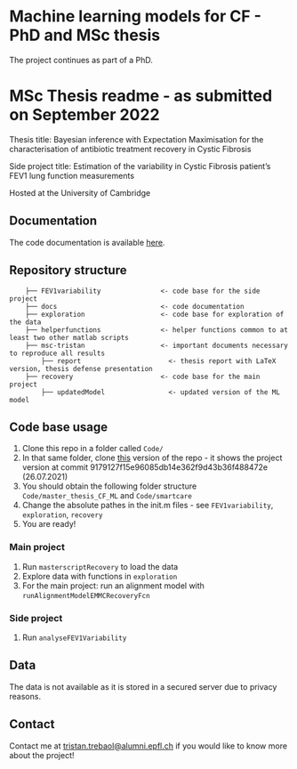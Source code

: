 # Machine learning models for CF - PhD and MSc thesis
The project continues as part of a PhD.

# MSc Thesis readme - as submitted on September 2022

Thesis title: Bayesian inference with Expectation Maximisation for the characterisation of antibiotic treatment recovery in Cystic Fibrosis

Side project title: Estimation of the variability in Cystic Fibrosis patient’s FEV1 lung function measurements

Hosted at the University of Cambridge

## Documentation
The code documentation is available [here](https://tristantreb.github.io/master_thesis_CF_ML/).

## Repository structure
```
    ├── FEV1variability               <- code base for the side project
    ├── docs                          <- code documentation
    ├── exploration                   <- code base for exploration of the data
    ├── helperfunctions               <- helper functions common to at least two other matlab scripts
    ├── msc-tristan                   <- important documents necessary to reproduce all results
        ├── report                      <- thesis report with LaTeX version, thesis defense presentation
    ├── recovery                      <- code base for the main project
        ├── updatedModel                <- updated version of the ML model
```

## Code base usage
1. Clone this repo in a folder called `Code/`
2. In that same folder, clone [this](https://github.com/damiansphd/smartcare/tree/9179127f15e96085db14e362f9d43b36f488472e) version of the repo - it shows the project version at commit 9179127f15e96085db14e362f9d43b36f488472e (26.07.2021)
3. You should obtain the following folder structure `Code/master_thesis_CF_ML` and `Code/smartcare`
4. Change the absolute pathes in the init.m files - see `FEV1variability`, `exploration`,  `recovery`
5. You are ready!

### Main project
1. Run `masterscriptRecovery` to load the data 
2. Explore data with functions in `exploration`
3. For the main project: run an alignment model with `runAlignmentModelEMMCRecoveryFcn`

### Side project
1. Run `analyseFEV1Variability`

## Data
The data is not available as it is stored in a secured server due to privacy reasons.

## Contact
Contact me at [tristan.trebaol@alumni.epfl.ch](mailto:aiyu@di.ku.dk) if you would like to know more about the project!
